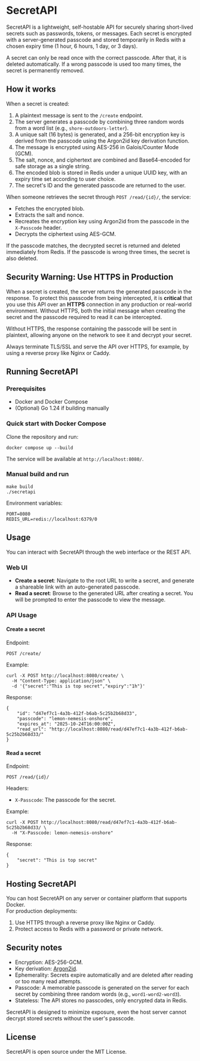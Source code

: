 # SecretAPI

SecretAPI is a lightweight, self-hostable API for securely sharing short-lived secrets such as passwords, tokens, or messages. Each secret is encrypted with a server-generated passcode and stored temporarily in Redis with a chosen expiry time (1 hour, 6 hours, 1 day, or 3 days).

A secret can only be read once with the correct passcode. After that, it is deleted automatically. If a wrong passcode is used too many times, the secret is permanently removed.

## How it works

When a secret is created:

1. A plaintext message is sent to the `/create` endpoint.
2. The server generates a passcode by combining three random words from a word list (e.g., `shore-outdoors-letter`).
3. A unique salt (16 bytes) is generated, and a 256-bit encryption key is derived from the passcode using the Argon2id key derivation function.
4. The message is encrypted using AES-256 in Galois/Counter Mode (GCM).
5. The salt, nonce, and ciphertext are combined and Base64-encoded for safe storage as a single string.
6. The encoded blob is stored in Redis under a unique UUID key, with an expiry time set according to user choice.
7. The secret's ID and the generated passcode are returned to the user.

When someone retrieves the secret through `POST /read/{id}/`, the service:
- Fetches the encrypted blob.
- Extracts the salt and nonce.
- Recreates the encryption key using Argon2id from the passcode in the `X-Passcode` header.
- Decrypts the ciphertext using AES-GCM.

If the passcode matches, the decrypted secret is returned and deleted immediately from Redis. If the passcode is wrong three times, the secret is also deleted.

## Security Warning: Use HTTPS in Production

When a secret is created, the server returns the generated passcode in the response. To protect this passcode from being intercepted, it is **critical** that you use this API over an **HTTPS** connection in any production or real-world environment. Without HTTPS, both the initial message when creating the secret and the passcode required to read it can be intercepted.

Without HTTPS, the response containing the passcode will be sent in plaintext, allowing anyone on the network to see it and decrypt your secret.

Always terminate TLS/SSL and serve the API over HTTPS, for example, by using a reverse proxy like Nginx or Caddy.

## Running SecretAPI

### Prerequisites
- Docker and Docker Compose  
- (Optional) Go 1.24 if building manually

### Quick start with Docker Compose
Clone the repository and run:

    docker compose up --build

The service will be available at `http://localhost:8080/`.

### Manual build and run

    make build
    ./secretapi

Environment variables:

    PORT=8080
    REDIS_URL=redis://localhost:6379/0

## Usage

You can interact with SecretAPI through the web interface or the REST API.

### Web UI

- **Create a secret**: Navigate to the root URL to write a secret, and generate a shareable link with an auto-generated passcode.
- **Read a secret**: Browse to the generated URL after creating a secret. You will be prompted to enter the passcode to view the message.

### API Usage

#### Create a secret

Endpoint:

    POST /create/

Example:

    curl -X POST http://localhost:8080/create/ \
      -H "Content-Type: application/json" \
      -d '{"secret":"This is top secret","expiry":"1h"}'

Response:

    {
        "id": "d47ef7c1-4a3b-412f-b6ab-5c25b2b68d33",
        "passcode": "lemon-nemesis-onshore",
        "expires_at": "2025-10-24T16:00:00Z",
        "read_url": "http://localhost:8080/read/d47ef7c1-4a3b-412f-b6ab-5c25b2b68d33/"
    }

#### Read a secret

Endpoint:

    POST /read/{id}/

Headers:

- `X-Passcode`: The passcode for the secret.

Example:

    curl -X POST http://localhost:8080/read/d47ef7c1-4a3b-412f-b6ab-5c25b2b68d33/ \
      -H "X-Passcode: lemon-nemesis-onshore"

Response:

    {
        "secret": "This is top secret"
    }


## Hosting SecretAPI

You can host SecretAPI on any server or container platform that supports Docker.  
For production deployments:
1. Use HTTPS through a reverse proxy like Nginx or Caddy.  
2. Protect access to Redis with a password or private network.  

## Security notes

- Encryption: AES-256-GCM.  
- Key derivation: [Argon2id](https://pkg.go.dev/golang.org/x/crypto/argon2#hdr-Argon2id).  
- Ephemerality: Secrets expire automatically and are deleted after reading or too many read attempts.  
- Passcode: A memorable passcode is generated on the server for each secret by combining three random words (e.g., `word1-word2-word3`).
- Stateless: The API stores no passcodes, only encrypted data in Redis.

SecretAPI is designed to minimize exposure, even the host server cannot decrypt stored secrets without the user's passcode.

## License

SecretAPI is open source under the MIT License.
